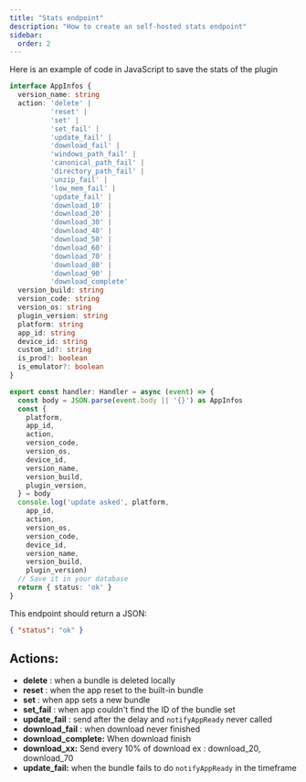 ```yaml
---
title: "Stats endpoint"
description: "How to create an self-hosted stats endpoint"
sidebar:
  order: 2
---
```


Here is an example of code in JavaScript to save the stats of the plugin

```typescript
interface AppInfos {
  version_name: string
  action: 'delete' |
          'reset' |
          'set' |
          'set_fail' |
          'update_fail' |
          'download_fail' |
          'windows_path_fail' |
          'canonical_path_fail' |
          'directory_path_fail' |
          'unzip_fail' |
          'low_mem_fail' |
          'update_fail' |
          'download_10' |
          'download_20' |
          'download_30' |
          'download_40' |
          'download_50' |
          'download_60' |
          'download_70' |
          'download_80' |
          'download_90' |
          'download_complete'
  version_build: string
  version_code: string
  version_os: string
  plugin_version: string
  platform: string
  app_id: string
  device_id: string
  custom_id?: string
  is_prod?: boolean
  is_emulator?: boolean
}

export const handler: Handler = async (event) => {
  const body = JSON.parse(event.body || '{}') as AppInfos
  const {
    platform,
    app_id,
    action,
    version_code,
    version_os,
    device_id,
    version_name,
    version_build,
    plugin_version,
  } = body
  console.log('update asked', platform,
    app_id,
    action,
    version_os,
    version_code,
    device_id,
    version_name,
    version_build,
    plugin_version)
  // Save it in your database
  return { status: 'ok' }
}
```

This endpoint should return a JSON:

```json
{ "status": "ok" }
```

## Actions:

* **delete** : when a bundle is deleted locally
* **reset** : when the app reset to the built-in bundle
* **set** : when app sets a new bundle
* **set\_fail** : when app couldn't find the ID of the bundle set
* **update\_fail** : send after the delay and `notifyAppReady` never called
* **download\_fail** : when download never finished
* **download\_complete:** When download finish
* **download\_xx:** Send every 10% of download ex : download\_20, download\_70
* **update\_fail:** when the bundle fails to do `notifyAppReady` in the timeframe
